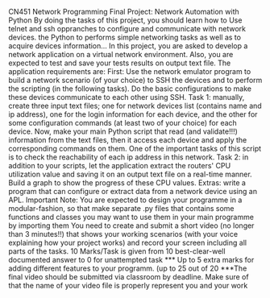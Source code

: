 CN451 Network Programming
Final Project: Network Automation with Python
By doing the tasks of this project, you should learn how to Use telnet and ssh oppranches to configure and communicate with network devices.
the Python to performs simple networking tasks as well as to acquire devices information... In this project, you are asked to develop a network application on a virtual network environment. Also, you are expected to test and save your tests results on output text file. The application requirements
are:
First: Use the network emulator program to build a network scenario (of your choice) to SSH the devices and to perform the scripting (in the following tasks). Do the basic
configurations to make these devices communicate to each other using SSH.
Task 1: manually, create three input text files; one for network devices list (contains name and ip address), one for the login information for each device, and the other for some configuration commands (at least two of your choice) for each device. Now, make your main Python script that read (and validate!!!) information from the text files, then it access each device and apply the corresponding commands on them. One of the important tasks of this script is to check the reachability of each ip address in this
network.
Task 2: in addition to your scripts, let the application extract the routers' CPU utilization value and saving it on an output text file on a real-time manner. Build a graph to show the progress of these CPU values.
Extras: write a program that can configure or extract data from a network device using an APL.
Important Note: You are expected to design your programme in a modular-fashion, so that make
separate .py files that contains some functions and classes you may want to use them in your main
programme by importing them
You need to create and submit a short video (no longer than 3 minutes!!) that shows your working
scenarios (with your voice explaining how your project works) and record your screen including all parts
of the tasks.
10 Marks/Task is given from 10 best-clear-well documented answer to 0 for unattempted task *** Up to 5 extra marks for adding different features to your programm. (up to 25 out of 20 ***The final video should be submitted via classroom by deadline. Make sure of that the name of your video file is properly represent you and your work